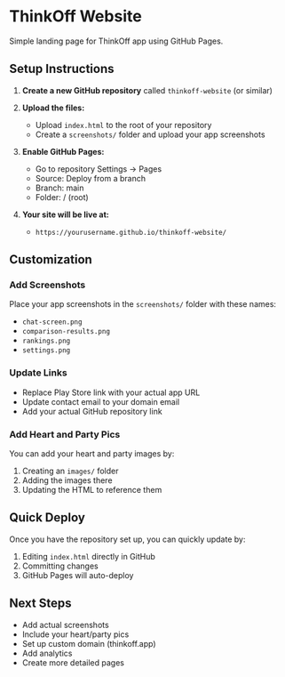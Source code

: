 # ThinkOff Website

Simple landing page for ThinkOff app using GitHub Pages.

## Setup Instructions

1. **Create a new GitHub repository** called `thinkoff-website` (or similar)

2. **Upload the files:**
   - Upload `index.html` to the root of your repository
   - Create a `screenshots/` folder and upload your app screenshots

3. **Enable GitHub Pages:**
   - Go to repository Settings → Pages
   - Source: Deploy from a branch
   - Branch: main
   - Folder: / (root)

4. **Your site will be live at:**
   - `https://yourusername.github.io/thinkoff-website/`

## Customization

### Add Screenshots
Place your app screenshots in the `screenshots/` folder with these names:
- `chat-screen.png`
- `comparison-results.png` 
- `rankings.png`
- `settings.png`

### Update Links
- Replace Play Store link with your actual app URL
- Update contact email to your domain email
- Add your actual GitHub repository link

### Add Heart and Party Pics
You can add your heart and party images by:
1. Creating an `images/` folder
2. Adding the images there
3. Updating the HTML to reference them

## Quick Deploy

Once you have the repository set up, you can quickly update by:
1. Editing `index.html` directly in GitHub
2. Committing changes
3. GitHub Pages will auto-deploy

## Next Steps

- Add actual screenshots
- Include your heart/party pics
- Set up custom domain (thinkoff.app)
- Add analytics
- Create more detailed pages
